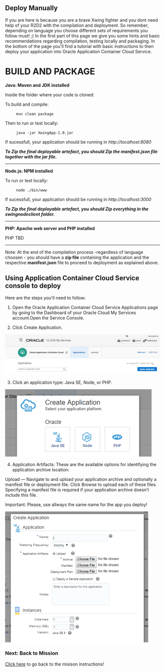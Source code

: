 ## Deploy Manually ##

If you are here is because you are a brave Xwing fighter and you dont need help of your R2D2 with the compilation and deployment.
So remember, depending on language you choose different sets of requirements you follow must! ;) In the first part of this page we give you some hints and basic recommendations regarding compilation, testing locally and packaging. In the bottom of the page you'll find a tutorial with basic instructions to then deploy your application into Oracle Application Container Cloud Service.

# BUILD AND PACKAGE #

  **Java: Maven and JDK installed**
  
  Inside the folder where your code is cloned:
  
  To build and compile:
        
         mvn clean package
  
  Then to run or test locally:
  
         java -jar XwingApp-1.0.jar
         
  If sucessfull, your application should be running in *http://localhost:8080*
    
  ***To Zip the final deployable artefact, you should Zip the manifest.json file together with the jar file.***
   
   
   -----------------------------------------------------------------------------------------------------------------
 
  **Node.js: NPM installed**
    
  To run or test locally:
    
         node ./bin/www
         
  If sucessfull, your application should be running in *http://localhost:3000*
    
  ***To Zip the final deployable artefact, you should Zip everything in the xwingnodeclient folder.***
  
  -----------------------------------------------------------------------------------------------------------------

  **PHP: Apache web server and PHP installed**
  
  PHP TBD
  
  -----------------------------------------------------------------------------------------------------------------

Note: At the end of the compilation process -regardless of language choosen - you should have a **zip file** containing the application and the  respective **manifest.json** file to proceed to deployment as explained above.

## Using Application Container Cloud Service console to deploy ##

Here are the steps you'll need to follow:

1) Open the Oracle Application Container Cloud Service Applications page by going to the Dashboard of your Oracle Cloud My Services account.Open the Service Console.

2) Click Create Application.

![alt text](createappaccs01.PNG)

3) Click an application type: Java SE, Node, or PHP.

![alt text](createappaccs02.PNG)

4) Application Artifacts: These are the available options for identifying the application archive location:

Upload — Navigate to and upload your application archive and optionally a manifest file or deployment file. 
Click Browse to upload each of these files. 
Specifying a manifest file is required if your application archive doesn’t include this file.

Important: Please, use allways the same name for the app you deploy! 

![alt text](createappaccs03.PNG)

### Next: Back to Mission ###

[Click here](../missions/deploy.md) to go back to the misison instructions!


